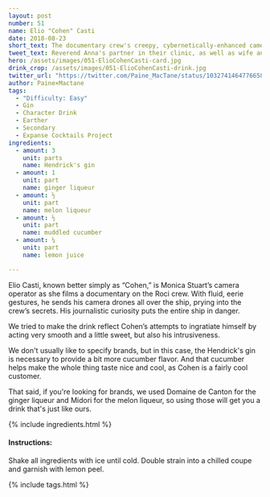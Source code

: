 ```yaml
---
layout: post
number: 51
name: Elio "Cohen" Casti
date: 2018-08-23
short_text: The documentary crew's creepy, cybernetically-enhanced camera operator.
tweet_text: Reverend Anna's partner in their clinic, as well as wife and co-mother; a voice of reason and compassion.
hero: /assets/images/051-ElioCohenCasti-card.jpg
drink_crop: /assets/images/051-ElioCohenCasti-drink.jpg
twitter_url: "https://twitter.com/Paine_MacTane/status/1032741464776658944"
author: Paine×Mactane
tags:
  - "Difficulty: Easy"
  - Gin
  - Character Drink
  - Earther
  - Secondary
  - Expanse Cocktails Project
ingredients:
  - amount: 3
    unit: parts
    name: Hendrick's gin
  - amount: 1
    unit: part
    name: ginger liqueur
  - amount: ½
    unit: part
    name: melon liqueur
  - amount: ½
    unit: part
    name: muddled cucumber
  - amount: ¼
    unit: part
    name: lemon juice

---
```


Elio Casti, known better simply as “Cohen,” is Monica Stuart’s camera operator as she films a documentary on the Roci crew. With fluid, eerie gestures, he sends his camera drones all over the ship, prying into the crew’s secrets. His journalistic curiosity puts the entire ship in danger.

We tried to make the drink reflect Cohen’s attempts to ingratiate himself by acting very smooth and a little sweet, but also his intrusiveness.

We don't usually like to specify brands, but in this case, the Hendrick's gin is necessary to provide a bit more cucumber flavor. And that cucumber helps make the whole thing taste nice and cool, as Cohen is a fairly cool customer.

That said, if you're looking for brands, we used Domaine de Canton for the ginger liqueur and Midori for the melon liqueur, so using those will get you a drink that's just like ours.

{% include ingredients.html %}

#### Instructions:

Shake all ingredients with ice until cold. Double strain into a chilled coupe and garnish with lemon peel.

{% include tags.html %}
